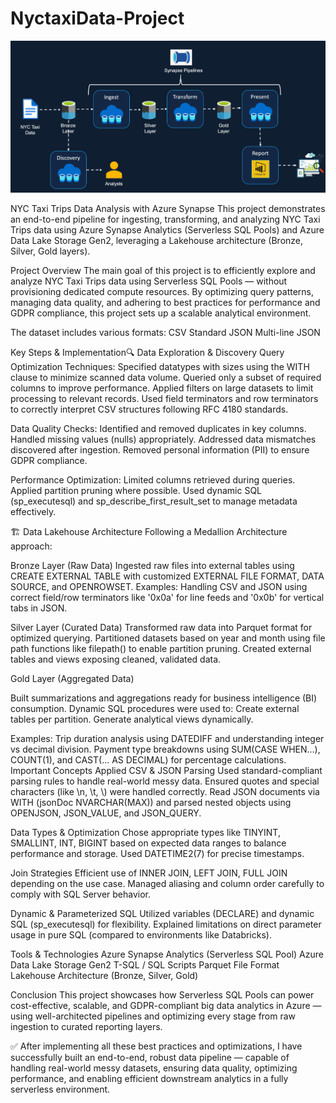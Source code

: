 # NyctaxiData-Project
![image alt](https://github.com/sathvikreddy829/NyctaxiData-Project/blob/625365e5d44db19b1c00ebc323ea75a12cb0f49c/Screenshot%202025-04-26%20201608.png)

NYC Taxi Trips Data Analysis with Azure Synapse
This project demonstrates an end-to-end pipeline for ingesting, transforming, and analyzing NYC Taxi Trips data using Azure Synapse Analytics (Serverless SQL Pools) and Azure Data Lake Storage Gen2, leveraging a Lakehouse architecture (Bronze, Silver, Gold layers).

Project Overview
The main goal of this project is to efficiently explore and analyze NYC Taxi Trips data using Serverless SQL Pools — without provisioning dedicated compute resources.
By optimizing query patterns, managing data quality, and adhering to best practices for performance and GDPR compliance, this project sets up a scalable analytical environment.

The dataset includes various formats:
CSV
Standard JSON
Multi-line JSON

Key Steps & Implementation🔍 Data Exploration & Discovery
Query Optimization Techniques:
Specified datatypes with sizes using the WITH clause to minimize scanned data volume.
Queried only a subset of required columns to improve performance.
Applied filters on large datasets to limit processing to relevant records.
Used field terminators and row terminators to correctly interpret CSV structures following RFC 4180 standards.

Data Quality Checks:
Identified and removed duplicates in key columns.
Handled missing values (nulls) appropriately.
Addressed data mismatches discovered after ingestion.
Removed personal information (PII) to ensure GDPR compliance.

Performance Optimization:
Limited columns retrieved during queries.
Applied partition pruning where possible.
Used dynamic SQL (sp_executesql) and sp_describe_first_result_set to manage metadata effectively.

🏗️ Data Lakehouse Architecture
Following a Medallion Architecture approach:

Bronze Layer (Raw Data)
Ingested raw files into external tables using CREATE EXTERNAL TABLE with customized EXTERNAL FILE FORMAT, DATA SOURCE, and OPENROWSET.
Examples: Handling CSV and JSON using correct field/row terminators like '0x0a' for line feeds and '0x0b' for vertical tabs in JSON.

Silver Layer (Curated Data)
Transformed raw data into Parquet format for optimized querying.
Partitioned datasets based on year and month using file path functions like filepath() to enable partition pruning.
Created external tables and views exposing cleaned, validated data.

Gold Layer (Aggregated Data)

Built summarizations and aggregations ready for business intelligence (BI) consumption.
Dynamic SQL procedures were used to:
Create external tables per partition.
Generate analytical views dynamically.

Examples:
Trip duration analysis using DATEDIFF and understanding integer vs decimal division.
Payment type breakdowns using SUM(CASE WHEN...), COUNT(1), and CAST(... AS DECIMAL) for percentage calculations.
Important Concepts Applied
CSV & JSON Parsing
Used standard-compliant parsing rules to handle real-world messy data.
Ensured quotes and special characters (like \n, \t, \\) were handled correctly.
Read JSON documents via WITH (jsonDoc NVARCHAR(MAX)) and parsed nested objects using OPENJSON, JSON_VALUE, and JSON_QUERY.

Data Types & Optimization
Chose appropriate types like TINYINT, SMALLINT, INT, BIGINT based on expected data ranges to balance performance and storage.
Used DATETIME2(7) for precise timestamps.

Join Strategies
Efficient use of INNER JOIN, LEFT JOIN, FULL JOIN depending on the use case.
Managed aliasing and column order carefully to comply with SQL Server behavior.

Dynamic & Parameterized SQL
Utilized variables (DECLARE) and dynamic SQL (sp_executesql) for flexibility.
Explained limitations on direct parameter usage in pure SQL (compared to environments like Databricks).

Tools & Technologies
Azure Synapse Analytics (Serverless SQL Pool)
Azure Data Lake Storage Gen2
T-SQL / SQL Scripts
Parquet File Format
Lakehouse Architecture (Bronze, Silver, Gold)

Conclusion
This project showcases how Serverless SQL Pools can power cost-effective, scalable, and GDPR-compliant big data analytics in Azure — using well-architected pipelines and optimizing every stage from raw ingestion to curated reporting layers.

✅ After implementing all these best practices and optimizations, I have successfully built an end-to-end, robust data pipeline — capable of handling real-world messy datasets, ensuring data quality, optimizing performance, and enabling efficient downstream analytics in a fully serverless environment.










